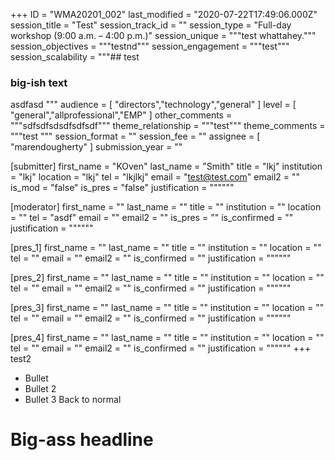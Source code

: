+++
ID = "WMA20201_002"
last_modified = "2020-07-22T17:49:06.000Z"
session_title = "Test"
session_track_id = ""
session_type = "Full-day workshop (9:00 a.m. – 4:00 p.m.)"
session_unique = """test whattahey."""
session_objectives = """testnd"""
session_engagement = """test"""
session_scalability = """## test
### big-ish text
asdfasd
"""
audience = [ "directors","technology","general" ]
level = [ "general","allprofessional","EMP" ]
other_comments = """sdfsdfsdsdfsdfsdf"""
theme_relationship = """test"""
theme_comments = """test
"""
session_format = ""
session_fee = ""
assignee = [ "marendougherty" ]
submission_year = ""

[submitter]
first_name = "KOven"
last_name = "Smith"
title = "lkj"
institution = "lkj"
location = "lkj"
tel = "lkjlkj"
email = "test@test.com"
email2 = ""
is_mod = "false"
is_pres = "false"
justification = """"""

[moderator]
first_name = ""
last_name = ""
title = ""
institution = ""
location = ""
tel = "asdf"
email = ""
email2 = ""
is_pres = ""
is_confirmed = ""
justification = """"""

[pres_1]
first_name = ""
last_name = ""
title = ""
institution = ""
location = ""
tel = ""
email = ""
email2 = ""
is_confirmed = ""
justification = """"""

[pres_2]
first_name = ""
last_name = ""
title = ""
institution = ""
location = ""
tel = ""
email = ""
email2 = ""
is_confirmed = ""
justification = """"""

[pres_3]
first_name = ""
last_name = ""
title = ""
institution = ""
location = ""
tel = ""
email = ""
email2 = ""
is_confirmed = ""
justification = """"""

[pres_4]
first_name = ""
last_name = ""
title = ""
institution = ""
location = ""
tel = ""
email = ""
email2 = ""
is_confirmed = ""
justification = """"""
+++
test2

- Bullet
- Bullet 2
- Bullet 3
Back to normal

# Big-ass headline
